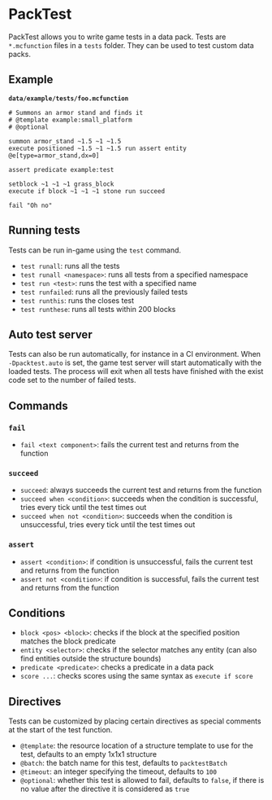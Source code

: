 # PackTest
PackTest allows you to write game tests in a data pack. Tests are `*.mcfunction` files in a `tests` folder. They can be used to test custom data packs.

## Example
**`data/example/tests/foo.mcfunction`**
```mcfunction
# Summons an armor stand and finds it
# @template example:small_platform
# @optional

summon armor_stand ~1.5 ~1 ~1.5
execute positioned ~1.5 ~1 ~1.5 run assert entity @e[type=armor_stand,dx=0]

assert predicate example:test

setblock ~1 ~1 ~1 grass_block
execute if block ~1 ~1 ~1 stone run succeed

fail "Oh no"
```

## Running tests
Tests can be run in-game using the `test` command.
* `test runall`: runs all the tests
* `test runall <namespace>`: runs all tests from a specified namespace
* `test run <test>`: runs the test with a specified name
* `test runfailed`: runs all the previously failed tests
* `test runthis`: runs the closes test
* `test runthese`: runs all tests within 200 blocks

## Auto test server
Tests can also be run automatically, for instance in a CI environment. When `-Dpacktest.auto` is set, the game test server will start automatically with the loaded tests. The process will exit when all tests have finished with the exist code set to the number of failed tests. 

## Commands

### `fail`
* `fail <text component>`: fails the current test and returns from the function

### `succeed`
* `succeed`: always succeeds the current test and returns from the function
* `succeed when <condition>`: succeeds when the condition is successful, tries every tick until the test times out
* `succeed when not <condition>`: succeeds when the condition is unsuccessful, tries every tick until the test times out

### `assert`
* `assert <condition>`: if condition is unsuccessful, fails the current test and returns from the function
* `assert not <condition>`: if condition is successful, fails the current test and returns from the function

## Conditions
* `block <pos> <block>`: checks if the block at the specified position matches the block predicate
* `entity <selector>`: checks if the selector matches any entity (can also find entities outside the structure bounds)
* `predicate <predicate>`: checks a predicate in a data pack
* `score ...`: checks scores using the same syntax as `execute if score`

## Directives
Tests can be customized by placing certain directives as special comments at the start of the test function.

* `@template`: the resource location of a structure template to use for the test, defaults to an empty 1x1x1 structure
* `@batch`: the batch name for this test, defaults to `packtestBatch`
* `@timeout`: an integer specifying the timeout, defaults to `100`
* `@optional`: whether this test is allowed to fail, defaults to `false`, if there is no value after the directive it is considered as `true`
